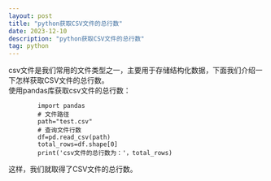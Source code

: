 ```yaml
---
layout: post
title: "python获取CSV文件的总行数"
date: 2023-12-10
description: "python获取CSV文件的总行数"
tag: python
--- 
```

csv文件是我们常用的文件类型之一，主要用于存储结构化数据，下面我们介绍一下怎样获取CSV文件的总行数。  
使用pandas库获取csv文件的总行数：
```
        import pandas  
        # 文件路径  
        path="test.csv"
        # 查询文件行数
        df=pd.read_csv(path)  
        total_rows=df.shape[0]  
        print('csv文件的总行数为：'，total_rows)  
```        
这样，我们就取得了CSV文件的总行数。  
